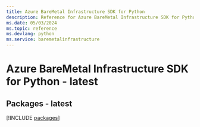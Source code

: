 ```yaml
---
title: Azure BareMetal Infrastructure SDK for Python
description: Reference for Azure BareMetal Infrastructure SDK for Python
ms.date: 05/03/2024
ms.topic: reference
ms.devlang: python
ms.service: baremetalinfrastructure
---
```

# Azure BareMetal Infrastructure SDK for Python - latest
## Packages - latest
[!INCLUDE [packages](baremetal-infrastructure-index.md)]